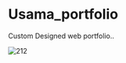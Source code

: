 # Usama_portfolio
Custom Designed web portfolio..

![212](https://user-images.githubusercontent.com/100303780/236808168-08e2297f-e1d9-45f0-a44a-7fa52607653f.PNG)

